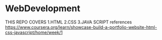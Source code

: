 # WebDevelopment
THIS REPO COVERS
1.HTML
2.CSS
3.JAVA SCRIPT
references https://www.coursera.org/learn/showcase-build-a-portfolio-website-html-css-javascript/home/week/1
